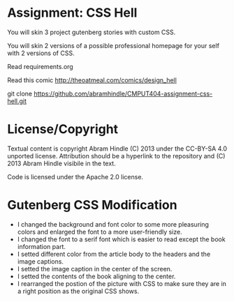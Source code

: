 Assignment: CSS Hell
====================

You will skin 3 project gutenberg stories with custom CSS.

You will skin 2 versions of a possible professional homepage for your
self with 2 versions of CSS.

Read requirements.org

Read this comic http://theoatmeal.com/comics/design_hell

git clone https://github.com/abramhindle/CMPUT404-assignment-css-hell.git

License/Copyright
=================

Textual content is copyright Abram Hindle (C) 2013 under the CC-BY-SA
4.0 unported license. Attribution should be a hyperlink to the
repository and (C) 2013 Abram Hindle visibile in the text.

Code is licensed under the Apache 2.0 license.

Gutenberg CSS Modification
==========================

- I changed the background and font color to some more pleasuring colors and enlarged the font to a more user-friendly size.
- I changed the font to a serif font which is easier to read except the book information part.
- I setted different color from the article body to the headers and the image captions.
- I setted the image caption in the center of the screen.
- I setted the contents of the book aligning to the center.
- I rearranged the postion of the picture with CSS to make sure they are in a right position as the original CSS shows.
